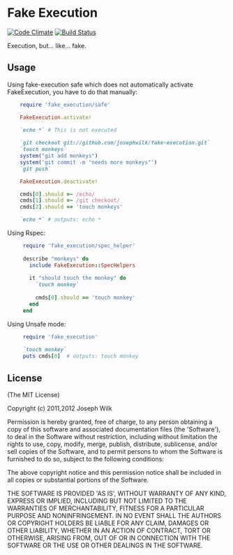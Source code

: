 Fake Execution
======

[![Code Climate](https://codeclimate.com/badge.png)](https://codeclimate.com/github/josephwilk/fake_execution)
[![Build Status](https://secure.travis-ci.org/josephwilk/fake_execution.png)](http://travis-ci.org/josephwilk/fake_execution)


Execution, but... like... fake.

Usage 
-----

Using fake-execution safe which does not automatically activate FakeExecution, you have to do that manually:

```ruby
    require 'fake_execution/safe'

    FakeExecution.activate!

    `echo *` # This is not executed
    
    `git checkout git://github.com/josephwilk/fake-execution.git`
    `touch monkeys`
    system("git add monkeys")
    system('git commit -m "needs more monkeys"')
    `git push`

    FakeExecution.deactivate!

    cmds[0].should =~ /echo/
    cmds[1].should =~ /git checkout/
    cmds[2].should == 'touch monkeys'

    `echo *` # outputs: echo *
```

Using Rspec:

```ruby
     require 'fake_execution/spec_helper'
     
     describe "monkeys" do
       include FakeExecution::SpecHelpers
       
       it "should touch the monkey" do
         `touch monkey`
         
         cmds[0].should == 'touch monkey'
       end
     end
```

Using Unsafe mode:

```ruby
     require 'fake_execution'
     
     `touch monkey`
     puts cmds[0]  # outputs: touch monkey
```

License
-------

(The MIT License)

Copyright (c) 2011,2012 Joseph Wilk

Permission is hereby granted, free of charge, to any person obtaining
a copy of this software and associated documentation files (the
'Software'), to deal in the Software without restriction, including
without limitation the rights to use, copy, modify, merge, publish,
distribute, sublicense, and/or sell copies of the Software, and to
permit persons to whom the Software is furnished to do so, subject to
the following conditions:

The above copyright notice and this permission notice shall be
included in all copies or substantial portions of the Software.

THE SOFTWARE IS PROVIDED 'AS IS', WITHOUT WARRANTY OF ANY KIND,
EXPRESS OR IMPLIED, INCLUDING BUT NOT LIMITED TO THE WARRANTIES OF
MERCHANTABILITY, FITNESS FOR A PARTICULAR PURPOSE AND NONINFRINGEMENT.
IN NO EVENT SHALL THE AUTHORS OR COPYRIGHT HOLDERS BE LIABLE FOR ANY
CLAIM, DAMAGES OR OTHER LIABILITY, WHETHER IN AN ACTION OF CONTRACT,
TORT OR OTHERWISE, ARISING FROM, OUT OF OR IN CONNECTION WITH THE
SOFTWARE OR THE USE OR OTHER DEALINGS IN THE SOFTWARE.
